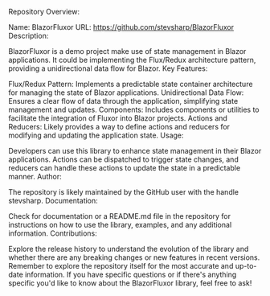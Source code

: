 Repository Overview:

Name: BlazorFluxor
URL: https://github.com/stevsharp/BlazorFluxor
Description:

BlazorFluxor is a demo project make use of state management in Blazor applications.
It could be implementing the Flux/Redux architecture pattern, providing a unidirectional data flow for Blazor.
Key Features:

Flux/Redux Pattern: Implements a predictable state container architecture for managing the state of Blazor applications.
Unidirectional Data Flow: Ensures a clear flow of data through the application, simplifying state management and updates.
Components: Includes components or utilities to facilitate the integration of Fluxor into Blazor projects.
Actions and Reducers: Likely provides a way to define actions and reducers for modifying and updating the application state.
Usage:

Developers can use this library to enhance state management in their Blazor applications.
Actions can be dispatched to trigger state changes, and reducers can handle these actions to update the state in a predictable manner.
Author:

The repository is likely maintained by the GitHub user with the handle stevsharp.
Documentation:

Check for documentation or a README.md file in the repository for instructions on how to use the library, examples, and any additional information.
Contributions:

Explore the release history to understand the evolution of the library and whether there are any breaking changes or new features in recent versions.
Remember to explore the repository itself for the most accurate and up-to-date information. If you have specific questions or if there's anything specific you'd like to know about the BlazorFluxor library, feel free to ask!
